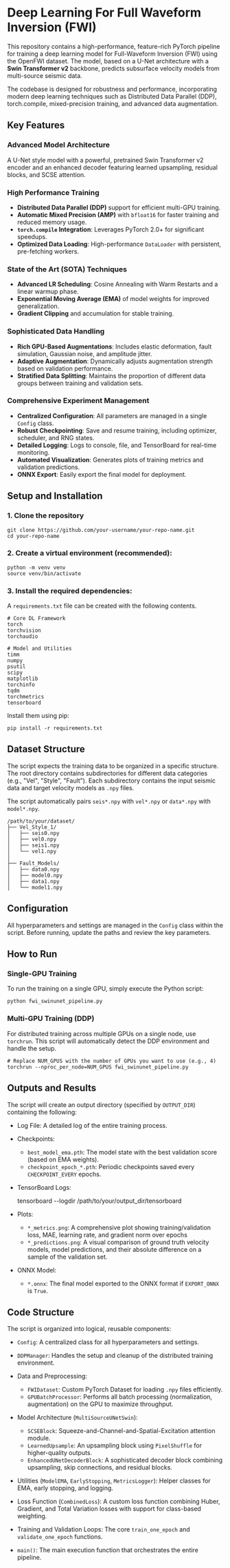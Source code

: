 # Deep Learning For Full Waveform Inversion (FWI)

This repository contains a high-performance, feature-rich PyTorch pipeline for training a deep learning model for Full-Waveform Inversion (FWI) using the OpenFWI dataset. The model, based on a U-Net architecture with a **Swin Transformer v2** backbone, predicts subsurface velocity models from multi-source seismic data.

The codebase is designed for robustness and performance, incorporating modern deep learning techniques such as Distributed Data Parallel (DDP), torch.compile, mixed-precision training, and advanced data augmentation.

## Key Features

### Advanced Model Architecture

A U-Net style model with a powerful, pretrained Swin Transformer v2 encoder and an enhanced decoder featuring learned upsampling, residual blocks, and SCSE attention.

### High Performance Training

- **Distributed Data Parallel (DDP)** support for efficient multi-GPU training.
- **Automatic Mixed Precision (AMP)** with `bfloat16` for faster training and reduced memory usage.
- **`torch.compile` Integration**: Leverages PyTorch 2.0+ for significant speedups.
- **Optimized Data Loading**: High-performance `DataLoader` with persistent, pre-fetching workers.

### State of the Art (SOTA) Techniques

- **Advanced LR Scheduling**: Cosine Annealing with Warm Restarts and a linear warmup phase.
- **Exponential Moving Average (EMA)** of model weights for improved generalization.
- **Gradient Clipping** and accumulation for stable training.

### Sophisticated Data Handling

- **Rich GPU-Based Augmentations**: Includes elastic deformation, fault simulation, Gaussian noise, and amplitude jitter.
- **Adaptive Augmentation**: Dynamically adjusts augmentation strength based on validation performance.
- **Stratified Data Splitting**: Maintains the proportion of different data groups between training and validation sets.

### Comprehensive Experiment Management

- **Centralized Configuration**: All parameters are managed in a single `Config` class.
- **Robust Checkpointing**: Save and resume training, including optimizer, scheduler, and RNG states.
- **Detailed Logging**: Logs to console, file, and TensorBoard for real-time monitoring.
- **Automated Visualization**: Generates plots of training metrics and validation predictions.
- **ONNX Export**: Easily export the final model for deployment.

## Setup and Installation

### 1. Clone the repository

    git clone https://github.com/your-username/your-repo-name.git
    cd your-repo-name

### 2. Create a virtual environment (recommended):

    python -m venv venv
    source venv/bin/activate

### 3. Install the required dependencies:

A `requirements.txt` file can be created with the following contents.

    # Core DL Framework
    torch
    torchvision
    torchaudio

    # Model and Utilities
    timm
    numpy
    psutil
    scipy
    matplotlib
    torchinfo
    tqdm
    torchmetrics
    tensorboard

Install them using pip:

    pip install -r requirements.txt

## Dataset Structure

The script expects the training data to be organized in a specific structure. The root directory contains subdirectories for different data categories (e.g., "Vel", "Style", "Fault"). Each subdirectory contains the input seismic data and target velocity models as `.npy` files.

The script automatically pairs `seis*.npy` with `vel*.npy` or `data*.npy` with `model*.npy`.

    /path/to/your/dataset/
    ├── Vel_Style_1/
    │   ├── seis0.npy
    │   ├── vel0.npy
    │   ├── seis1.npy
    │   └── vel1.npy
    │
    ├── Fault_Models/
    │   ├── data0.npy
    │   ├── model0.npy
    │   ├── data1.npy
    │   └── model1.npy

## Configuration

All hyperparameters and settings are managed in the `Config` class within the script. Before running, update the paths and review the key parameters.

## How to Run

### Single-GPU Training

To run the training on a single GPU, simply execute the Python script:

    python fwi_swinunet_pipeline.py

### Multi-GPU Training (DDP)

For distributed training across multiple GPUs on a single node, use `torchrun`. This script will automatically detect the DDP environment and handle the setup.

    # Replace NUM_GPUS with the number of GPUs you want to use (e.g., 4)
    torchrun --nproc_per_node=NUM_GPUS fwi_swinunet_pipeline.py

## Outputs and Results

The script will create an output directory (specified by `OUTPUT_DIR`) containing the following:

- Log File: A detailed log of the entire training process.
- Checkpoints: 

    - `best_model_ema.pth`: The model state with the best validation score (based on EMA weights).
    - `checkpoint_epoch_*.pth`: Periodic checkpoints saved every `CHECKPOINT_EVERY` epochs.

- TensorBoard Logs:

    tensorboard --logdir /path/to/your/output_dir/tensorboard

- Plots:

    - `*_metrics.png`: A comprehensive plot showing training/validation loss, MAE, learning rate, and gradient norm over epochs
    - `*_predictions.png`: A visual comparison of ground truth velocity models, model predictions, and their absolute difference on a sample of the validation set.

- ONNX Model:

    - `*.onnx`: The final model exported to the ONNX format if `EXPORT_ONNX` is `True`.

## Code Structure

The script is organized into logical, reusable components:

- `Config`: A centralized class for all hyperparameters and settings.
- `DDPManager`: Handles the setup and cleanup of the distributed training environment.
- Data and Preprocessing:

    - `FWIDataset`: Custom PyTorch Dataset for loading `.npy` files efficiently.
    - `GPUBatchProcessor`: Performs all batch processing (normalization, augmentation) on the GPU to maximize throughput.

- Model Architecture (`MultiSourceUNetSwin`):

    - `SCSEBlock`: Squeeze-and-Channel-and-Spatial-Excitation attention module.
    - `LearnedUpsample`: An upsampling block using `PixelShuffle` for higher-quality outputs.
    - `EnhancedUNetDecoderBlock`: A sophisticated decoder block combining upsampling, skip connections, and residual blocks.

- Utilities (`ModelEMA`, `EarlyStopping`, `MetricsLogger`): Helper classes for EMA, early stopping, and logging.

- Loss Function (`CombinedLoss`): A custom loss function combining Huber, Gradient, and Total Variation losses with support for class-based weighting.

- Training and Validation Loops: The core `train_one_epoch` and `validate_one_epoch` functions.

- `main()`: The main execution function that orchestrates the entire pipeline.

